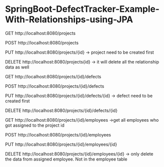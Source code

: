 # SpringBoot-DefectTracker-Example-With-Relationships-using-JPA


GET http://localhost:8080/projects

POST http://localhost:8080/projects

PUT http://localhost:8080/projects/{id}  -> project need to be created first
	
DELETE http://localhost:8080/projects{id} -> it will delete all the relationship data as well




GET http://localhost:8080/projects/{id}/defects

POST http://localhost:8080/projects/{id}/defects

PUT http://localhost:8080/projects/{id}/defects/{id}  -> defect need to be created first
	
DELETE http://localhost:8080/projects/{id}/defects/{id}




GET http://localhost:8080/projects/{id}/employees  ->get all employees who got assigned to the project id

POST http://localhost:8080/projects/{id}/employees

PUT http://localhost:8080/projects/{id}/employees/{id}  
	
DELETE http://localhost:8080/projects/{id}/employees/{id} -> only delete the data from assigned employee. Not in the employee table 

